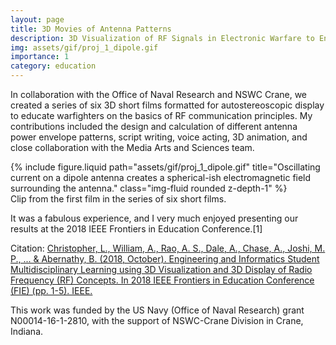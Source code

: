 ```yaml
---
layout: page
title: 3D Movies of Antenna Patterns
description: 3D Visualization of RF Signals in Electronic Warfare to Enhance Warfighter Training 
img: assets/gif/proj_1_dipole.gif
importance: 1
category: education
---
```


In collaboration with the Office of Naval Research and NSWC Crane, we created a series of six 3D short films formatted for autostereoscopic display to educate warfighters on the basics of RF communication principles.  My contributions included the design and calculation of different antenna power envelope patterns, script writing, voice acting, 3D animation, and close collaboration with the Media Arts and Sciences team.

<div class="row">
    <div class="col-sm mt-3 mt-md-0">
        {% include figure.liquid path="assets/gif/proj_1_dipole.gif" title="Oscillating current on a dipole antenna creates a spherical-ish electromagnetic field surrounding the antenna." class="img-fluid rounded z-depth-1" %}
    </div>
</div>
<div class="caption">
    Clip from the first film in the series of six short films.
</div>

It was a fabulous experience, and I very much enjoyed presenting our results at the 2018 IEEE Frontiers in Education Conference.[1]

Citation: <a href="">Christopher, L., William, A., Rao, A. S., Dale, A., Chase, A., Joshi, M. P., ... & Abernathy, B. (2018, October). Engineering and Informatics Student Multidisciplinary Learning using 3D Visualization and 3D Display of Radio Frequency (RF) Concepts. In 2018 IEEE Frontiers in Education Conference (FIE) (pp. 1-5). IEEE.</a>

This work was funded by the US Navy (Office of Naval Research) grant N00014-16-1-2810, with the support of NSWC-Crane Division in Crane, Indiana.
